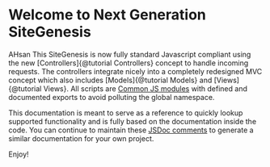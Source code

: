 # Welcome to Next Generation SiteGenesis
AHsan
This SiteGenesis is now fully standard Javascript compliant using the new [Controllers]{@tutorial Controllers} concept to handle incoming requests. The controllers integrate nicely into a completely redesigned MVC concept which also includes [Models]{@tutorial Models} and [Views]{@tutorial Views}. All scripts are [Common JS modules](http://www.commonjs.org) with defined and documented exports to avoid polluting the global namespace.

This documentation is meant to serve as a reference to quickly lookup supported functionality and is fully based on the documentation inside the code. You can continue to maintain these [JSDoc comments](http://usejsdoc.org/) to generate a similar documentation for your own project.

Enjoy!